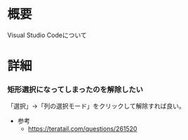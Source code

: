 # 概要
Visual Studio Codeについて


# 詳細

### 矩形選択になってしまったのを解除したい
「選択」->「列の選択モード」をクリックして解除すれば良い。

- 参考
  - https://teratail.com/questions/261520
